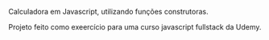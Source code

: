 Calculadora em Javascript, utilizando funções construtoras.

Projeto feito como exeercício para uma curso javascript fullstack da Udemy.

